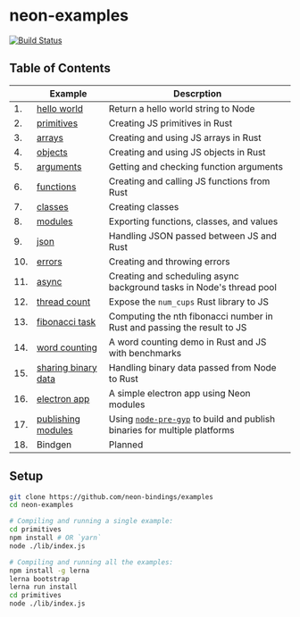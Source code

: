 # neon-examples

[![Build Status](https://travis-ci.org/neon-bindings/examples.svg?branch=master)](https://travis-ci.org/neon-bindings/examples)

## Table of Contents

|  | Example | Descrption |
| --- | --- | --- |
| 1.|  [hello world](https://github.com/neon-bindings/examples/tree/master/hello-world) | Return a hello world string to Node | 
| 2.|  [primitives](https://github.com/neon-bindings/examples/tree/master/primitives) | Creating JS primitives in Rust |
| 3.|  [arrays](https://github.com/neon-bindings/examples/tree/master/arrays) | Creating and using JS arrays in Rust |
| 4.|  [objects](https://github.com/neon-bindings/examples/tree/master/objects) | Creating and using JS objects in Rust |
| 5.|  [arguments](https://github.com/neon-bindings/examples/tree/master/arguments) | Getting and checking function arguments |
| 6.|  [functions](https://github.com/neon-bindings/examples/tree/master/functions) | Creating and calling JS functions from Rust |
| 7.|  [classes](https://github.com/neon-bindings/examples/tree/master/classes) | Creating classes |
| 8.|  [modules](https://github.com/neon-bindings/examples/tree/master/modules) | Exporting functions, classes, and values |
| 9.|  [json](https://github.com/neon-bindings/examples/tree/master/json) | Handling JSON passed between JS and Rust |
| 10.|  [errors](https://github.com/neon-bindings/examples/tree/master/errors) | Creating and throwing errors |
| 11.|  [async](https://github.com/neon-bindings/examples/tree/master/async) | Creating and scheduling async background tasks in Node's thread pool |
| 12.|  [thread count](https://github.com/neon-bindings/examples/tree/master/thread-count) | Expose the `num_cups` Rust library to JS | 
| 13.|  [fibonacci task](https://github.com/neon-bindings/examples/tree/master/fibonacci-task) | Computing the nth fibonacci number in Rust and passing the result to JS |
| 14.|  [word counting](https://github.com/neon-bindings/examples/tree/master/word-counting) | A word counting demo in Rust and JS with benchmarks |
| 15.|  [sharing binary data](https://github.com/neon-bindings/examples/tree/master/sharing-binary-data) | Handling binary data passed from Node to Rust |
| 16.|  [electron app](https://github.com/neon-bindings/examples/tree/master/electron-app) | A simple electron app using Neon modules |
| 17.|  [publishing modules](https://github.com/amilajack/disk-utility) | Using [`node-pre-gyp`](https://github.com/mapbox/node-pre-gyp) to build and publish binaries for multiple platforms |
| 18.|  Bindgen | Planned |

## Setup

```bash
git clone https://github.com/neon-bindings/examples
cd neon-examples

# Compiling and running a single example:
cd primitives
npm install # OR `yarn`
node ./lib/index.js

# Compiling and running all the examples:
npm install -g lerna
lerna bootstrap
lerna run install
cd primitives
node ./lib/index.js
```
